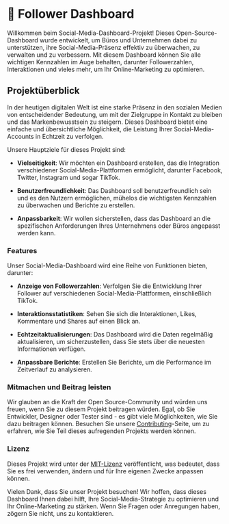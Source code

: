 # 🧭 Follower Dashboard

Willkommen beim Social-Media-Dashboard-Projekt! Dieses Open-Source-Dashboard wurde entwickelt, um Büros und Unternehmen dabei zu unterstützen, ihre Social-Media-Präsenz effektiv zu überwachen, zu verwalten und zu verbessern. Mit diesem Dashboard können Sie alle wichtigen Kennzahlen im Auge behalten, darunter Followerzahlen, Interaktionen und vieles mehr, um Ihr Online-Marketing zu optimieren.

## Projektüberblick

In der heutigen digitalen Welt ist eine starke Präsenz in den sozialen Medien von entscheidender Bedeutung, um mit der Zielgruppe in Kontakt zu bleiben und das Markenbewusstsein zu steigern. Dieses Dashboard bietet eine einfache und übersichtliche Möglichkeit, die Leistung Ihrer Social-Media-Accounts in Echtzeit zu verfolgen.

Unsere Hauptziele für dieses Projekt sind:

- **Vielseitigkeit**: Wir möchten ein Dashboard erstellen, das die Integration verschiedener Social-Media-Plattformen ermöglicht, darunter Facebook, Twitter, Instagram und sogar TikTok.

- **Benutzerfreundlichkeit**: Das Dashboard soll benutzerfreundlich sein und es den Nutzern ermöglichen, mühelos die wichtigsten Kennzahlen zu überwachen und Berichte zu erstellen.

- **Anpassbarkeit**: Wir wollen sicherstellen, dass das Dashboard an die spezifischen Anforderungen Ihres Unternehmens oder Büros angepasst werden kann.

### Features

Unser Social-Media-Dashboard wird eine Reihe von Funktionen bieten, darunter:

- **Anzeige von Followerzahlen**: Verfolgen Sie die Entwicklung Ihrer Follower auf verschiedenen Social-Media-Plattformen, einschließlich TikTok.

- **Interaktionsstatistiken**: Sehen Sie sich die Interaktionen, Likes, Kommentare und Shares auf einen Blick an.

- **Echtzeitaktualisierungen**: Das Dashboard wird die Daten regelmäßig aktualisieren, um sicherzustellen, dass Sie stets über die neuesten Informationen verfügen.

- **Anpassbare Berichte**: Erstellen Sie Berichte, um die Performance im Zeitverlauf zu analysieren.

### Mitmachen und Beitrag leisten

Wir glauben an die Kraft der Open Source-Community und würden uns freuen, wenn Sie zu diesem Projekt beitragen würden. Egal, ob Sie Entwickler, Designer oder Tester sind - es gibt viele Möglichkeiten, wie Sie dazu beitragen können. Besuchen Sie unsere [Contributing](CONTRIBUTING.md)-Seite, um zu erfahren, wie Sie Teil dieses aufregenden Projekts werden können.

### Lizenz

Dieses Projekt wird unter der [MIT-Lizenz](LICENSE) veröffentlicht, was bedeutet, dass Sie es frei verwenden, ändern und für Ihre eigenen Zwecke anpassen können.

Vielen Dank, dass Sie unser Projekt besuchen! Wir hoffen, dass dieses Dashboard Ihnen dabei hilft, Ihre Social-Media-Strategie zu optimieren und Ihr Online-Marketing zu stärken. Wenn Sie Fragen oder Anregungen haben, zögern Sie nicht, uns zu kontaktieren.


